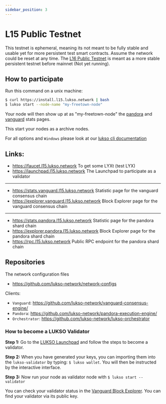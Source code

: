 ```yaml
---
sidebar_position: 3
---
```


# L15 Public Testnet

This testnet is ephemeral, meaning its not meant to be fully stable and usable yet for more persistent test smart contracts. Assume the network could be reset at any time. The [L16 Public Testnet](l16-testnet.md) is meant as a more stable persistent testnet before mainnet (Not yet running).

## How to participate

Run this command on a unix machine:
```bash
$ curl https://install.l15.lukso.network | bash
$ lukso start --node-name "my-freetown-node"
```

Your node will then show up at as "my-freetown-node" the [pandora](https://stats.pandora.l15.lukso.network) and [vanguard](https://stats.vanguard.l15.lukso.network) stats pages.

This start your nodes as a archive nodes.

For all options and `Windows` please look at our [lukso cli documentation](https://docs.lukso.tech/networks/lukso-cli)

## Links:

- https://faucet.l15.lukso.network To get some LYXt (test LYX)
- https://launchpad.l15.lukso.network The Launchpad to participate as a validator

---


- https://stats.vanguard.l15.lukso.network Statistic page for the vanguard consensus chain
- https://explorer.vanguard.l15.lukso.network Block Explorer page for the vanguard consensus chain

--- 

- https://stats.pandora.l15.lukso.network Statistic page for the pandora shard chain
- https://explorer.pandora.l15.lukso.network Block Explorer page for the pandora shard chain
- https://rpc.l15.lukso.network Public RPC endpoint for the pandora shard chain


## Repositories

The network configuration files
- <https://github.com/lukso-network/network-configs>

Clients:
- `Vanguard`: <https://github.com/lukso-network/vanguard-consensus-engine/>
- `Pandora`: <https://github.com/lukso-network/pandora-execution-engine/>
- `Orchestrator`: <https://github.com/lukso-network/lukso-orchestrator>



### How to become a LUKSO Validator

**Step 1:**
Go to the [LUKSO Launchpad](https://launchpad.l15.lukso.network) and follow the steps to become a validator.

**Step 2:**
When you have generated your keys, you can importing them into the `lukso-validator` by typing: `$ lukso wallet`. You will then be instructed by the interactive interface.

**Step 3:**
Now run your node as validator node with `$ lukso start --validator`

You can check your validator status in the [Vanguard Block Explorer](https://explorer.vanguard.l15.lukso.network). You can find your validator via its public key.
